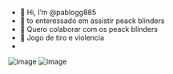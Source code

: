 - 👋 Hi, I’m @pablogg885
- 👀 to enteressado em assistir peack blinders
- 🌱 Quero colaborar com os peack blinders
- 💞️ Jogo de tiro e violencia 
- 

<!---
pablogg885/pablogg885 is a ✨ special ✨ repository because its `README.md` (this file) appears on your GitHub profile.
You can click the Preview link to take a look at your changes.
--->
![image](https://user-images.githubusercontent.com/107125062/173840652-3b024b57-3866-4b8b-8db3-5e76ae0cb7e6.png)
![image](https://user-images.githubusercontent.com/107125062/173840848-04cc215f-2864-4daa-866c-ec68c4649396.png)
